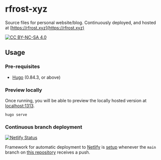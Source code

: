 # rfrost-xyz

Source files for personal website/blog. Continuously deployed, and hosted at [https://rfrost.xyz](https://rfrost.xyz)

<!-- License -->
<!-- https://github.com/santisoler/cc-licenses -->

[![CC BY-NC-SA 4.0][cc-by-nc-sa-shield]][cc-by-nc-sa]

## Usage

### Pre-requisites
* [Hugo](https://gohugo.io/getting-started/installing/) (0.84.3, or above)

### Preview locally
Once running, you will be able to preview the locally hosted version at [localhost:1313](http://localhost:1313/).

```shell
hugo serve
```

### Continuous branch deployment

[![Netlify Status](https://api.netlify.com/api/v1/badges/639fb7a9-1d1a-40b2-9286-1d2163e8965e/deploy-status)](https://app.netlify.com/sites/rfrost-xyz/deploys)

Framework for automatic deployment to [Netlify](https://www.netlify.com) is [setup](netlify.toml) whenever the `main` branch on [this repository](https://github.com/rdfrost/rfrost-xyz) receives a push.

<!-- License -->
[cc-by-nc-sa]: http://creativecommons.org/licenses/by-nc-sa/4.0/
[cc-by-nc-sa-shield]: https://img.shields.io/badge/License-CC%20BY--NC--SA%204.0-lightgrey.svg